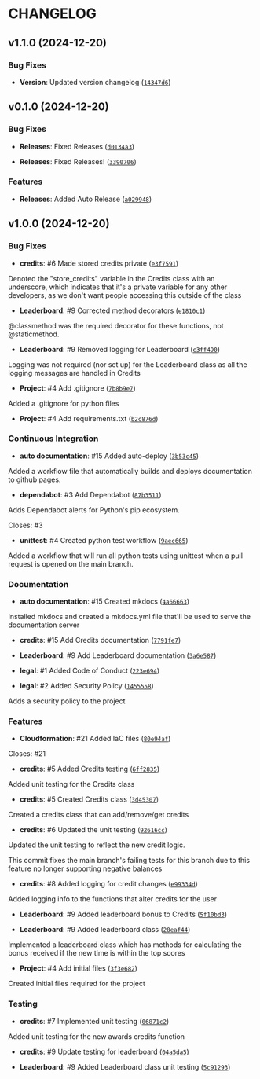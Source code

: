 # CHANGELOG


## v1.1.0 (2024-12-20)

### Bug Fixes

- **Version**: Updated version changelog
  ([`14347d6`](https://github.com/FuriaPaladins/SpeedrunningLeagueBadges/commit/14347d6a3484b7d0aa806d2786275230bcad6c37))


## v0.1.0 (2024-12-20)

### Bug Fixes

- **Releases**: Fixed Releases
  ([`d0134a3`](https://github.com/FuriaPaladins/SpeedrunningLeagueBadges/commit/d0134a3defc7df4a05739a47f84c119bb17bae10))

- **Releases**: Fixed Releases!
  ([`3390706`](https://github.com/FuriaPaladins/SpeedrunningLeagueBadges/commit/3390706850a6c0d9abee2763aa0ae0d44aeac5c0))

### Features

- **Releases**: Added Auto Release
  ([`a029948`](https://github.com/FuriaPaladins/SpeedrunningLeagueBadges/commit/a029948406ac614d65db438ef96039f44a9d0b61))


## v1.0.0 (2024-12-20)

### Bug Fixes

- **credits**: #6 Made stored credits private
  ([`e3f7591`](https://github.com/FuriaPaladins/SpeedrunningLeagueBadges/commit/e3f759178d62f9b0c6ec0c1a391fc719a01812fb))

Denoted the "store_credits" variable in the Credits class with an underscore, which indicates that
  it's a private variable for any other developers, as we don't want people accessing this outside
  of the class

- **Leaderboard**: #9 Corrected method decorators
  ([`e1810c1`](https://github.com/FuriaPaladins/SpeedrunningLeagueBadges/commit/e1810c1920c93819aa2892308db9c2c0d3c6ca49))

@classmethod was the required decorator for these functions, not @staticmethod.

- **Leaderboard**: #9 Removed logging for Leaderboard
  ([`c3ff490`](https://github.com/FuriaPaladins/SpeedrunningLeagueBadges/commit/c3ff4908c0d4b305952b8eab9e7cfcc0091e81c1))

Logging was not required (nor set up) for the Leaderboard class as all the logging messages are
  handled in Credits

- **Project**: #4 Add .gitignore
  ([`7b8b9e7`](https://github.com/FuriaPaladins/SpeedrunningLeagueBadges/commit/7b8b9e757c65c9183c15c193780b88072bdbcc14))

Added a .gitignore for python files

- **Project**: #4 Add requirements.txt
  ([`b2c876d`](https://github.com/FuriaPaladins/SpeedrunningLeagueBadges/commit/b2c876d35315af498c14949b985f121a4dd0be4d))

### Continuous Integration

- **auto documentation**: #15 Added auto-deploy
  ([`3b53c45`](https://github.com/FuriaPaladins/SpeedrunningLeagueBadges/commit/3b53c45675b40153ba0ec24995f46cbb3847c663))

Added a workflow file that automatically builds and deploys documentation to github pages.

- **dependabot**: #3 Add Dependabot
  ([`87b3511`](https://github.com/FuriaPaladins/SpeedrunningLeagueBadges/commit/87b3511017b84b496bc562d1af6bff71caa674ac))

Adds Dependabot alerts for Python's pip ecosystem.

Closes: #3

- **unittest**: #4 Created python test workflow
  ([`9aec665`](https://github.com/FuriaPaladins/SpeedrunningLeagueBadges/commit/9aec665c72652306dbd6967642b22cda0acd8510))

Added a workflow that will run all python tests using unittest when a pull request is opened on the
  main branch.

### Documentation

- **auto documentation**: #15 Created mkdocs
  ([`4a66663`](https://github.com/FuriaPaladins/SpeedrunningLeagueBadges/commit/4a666633d0febcb4dc0843e48bb727e356c6d25a))

Installed mkdocs and created a mkdocs.yml file that'll be used to serve the documentation server

- **credits**: #15 Add Credits documentation
  ([`7791fe7`](https://github.com/FuriaPaladins/SpeedrunningLeagueBadges/commit/7791fe75f8d0393004af3ec64152af615f1a126f))

- **Leaderboard**: #9 Add Leaderboard documentation
  ([`3a6e587`](https://github.com/FuriaPaladins/SpeedrunningLeagueBadges/commit/3a6e58787cfc13780e04e4087988444245ddc03f))

- **legal**: #1 Added Code of Conduct
  ([`223e694`](https://github.com/FuriaPaladins/SpeedrunningLeagueBadges/commit/223e69419663691a861badd213dd5c6dbf0b862f))

- **legal**: #2 Added Security Policy
  ([`1455558`](https://github.com/FuriaPaladins/SpeedrunningLeagueBadges/commit/1455558155e182e13db7218fb9edd2b6c4eefe15))

Adds a security policy to the project

### Features

- **Cloudformation**: #21 Added IaC files
  ([`80e94af`](https://github.com/FuriaPaladins/SpeedrunningLeagueBadges/commit/80e94af83249e0566d969cef31a5f6ba2e0fed35))

Closes: #21

- **credits**: #5 Added Credits testing
  ([`6ff2835`](https://github.com/FuriaPaladins/SpeedrunningLeagueBadges/commit/6ff2835ffbcc3db1441494766cfd2ab765c04df3))

Added unit testing for the Credits class

- **credits**: #5 Created Credits class
  ([`3d45307`](https://github.com/FuriaPaladins/SpeedrunningLeagueBadges/commit/3d4530774d4aeaa0c914eda06af6dd6b532751c3))

Created a credits class that can add/remove/get credits

- **credits**: #6 Updated the unit testing
  ([`92616cc`](https://github.com/FuriaPaladins/SpeedrunningLeagueBadges/commit/92616ccf8461f5e4a93312d6596d5771cf5a1ad9))

Updated the unit testing to reflect the new credit logic.

This commit fixes the main branch's failing tests for this branch due to this feature no longer
  supporting negative balances

- **credits**: #8 Added logging for credit changes
  ([`e99334d`](https://github.com/FuriaPaladins/SpeedrunningLeagueBadges/commit/e99334d478dc3264b8d1792d02c9e101efb5c4be))

Added logging info to the functions that alter credits for the user

- **Leaderboard**: #9 Added leaderboard bonus to Credits
  ([`5f10bd3`](https://github.com/FuriaPaladins/SpeedrunningLeagueBadges/commit/5f10bd31445b70d0d4c7c31baee026497a5f9af2))

- **Leaderboard**: #9 Added leaderboard class
  ([`28eaf44`](https://github.com/FuriaPaladins/SpeedrunningLeagueBadges/commit/28eaf44cc4dc7d1ab9a8ef74e0ae91e0d5cdd451))

Implemented a leaderboard class which has methods for calculating the bonus received if the new time
  is within the top scores

- **Project**: #4 Add initial files
  ([`3f3e682`](https://github.com/FuriaPaladins/SpeedrunningLeagueBadges/commit/3f3e68260b24d36d3dfa295c4a9b34b50c7d3291))

Created initial files required for the project

### Testing

- **credits**: #7 Implemented unit testing
  ([`06871c2`](https://github.com/FuriaPaladins/SpeedrunningLeagueBadges/commit/06871c2ea744fd4fb663dea1649ed6e1314e227f))

Added unit testing for the new awards credits function

- **credits**: #9 Update testing for leaderboard
  ([`04a5da5`](https://github.com/FuriaPaladins/SpeedrunningLeagueBadges/commit/04a5da5003e0ffd5e562fe3ab801882bc1a94308))

- **Leaderboard**: #9 Added Leaderboard class unit testing
  ([`5c91293`](https://github.com/FuriaPaladins/SpeedrunningLeagueBadges/commit/5c91293cfc867629e95d08b7e509f9d64f3a5bf3))
